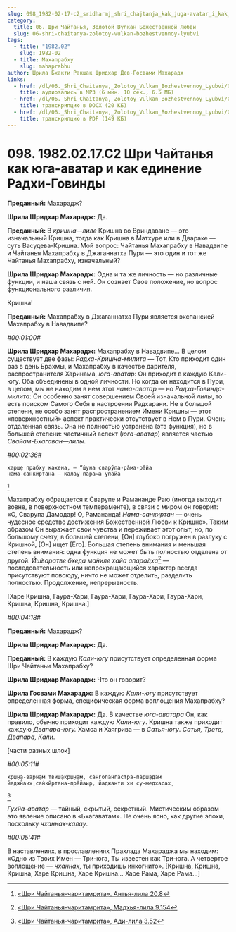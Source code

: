 ```yaml
---
slug: 098_1982-02-17-c2_sridharmj_shri_chajtanja_kak_juga-avatar_i_kak_edinenie_radhi-govindy
category:
  title: 06. Шри Чайтанья, Золотой Вулкан Божественной Любви
  slug: 06-shri-chaitanya-zolotoy-vulkan-bozhestvennoy-lyubvi
tags:
  - title: "1982.02"
    slug: 1982-02
  - title: Махапрабху
    slug: mahaprabhu
author: Шрила Бхакти Ракшак Шридхар Дев-Госвами Махарадж
links:
  - href: /dl/06._Shri_Chaitanya,_Zolotoy_Vulkan_Bozhestvennoy_Lyubvi/098_1982.02.17.C2_SridharMj_Shri_Chajtanja_kak_juga-avatar_i_kak_edinenie_Radhi-Govindy.mp3
    title: аудиозапись в MP3 (6 мин. 10 сек., 6.5 МБ)
  - href: /dl/06._Shri_Chaitanya,_Zolotoy_Vulkan_Bozhestvennoy_Lyubvi/098_1982.02.17.C2_SridharMj_Shri_Chajtanja_kak_juga-avatar_i_kak_edinenie_Radhi-Govindy.docx
    title: транскрипцию в DOCX (20 КБ)
  - href: /dl/06._Shri_Chaitanya,_Zolotoy_Vulkan_Bozhestvennoy_Lyubvi/098_1982.02.17.C2_SridharMj_Shri_Chajtanja_kak_juga-avatar_i_kak_edinenie_Radhi-Govindy.pdf
    title: транскрипцию в PDF (149 КБ)
---
```


# 098. 1982.02.17.C2 Шри Чайтанья как юга-аватар и как единение Радхи-Говинды

**Преданный:** Махарадж?

**Шрила Шридхар Махарадж:** Да.

**Преданный:** В *кришна*—*лиле* Кришна во Вриндаване — это изначальный Кришна, тогда как Кришна в Матхуре или в Двараке — суть Васудева-Кришна. Мой вопрос: Чайтанья Махапрабху в Навадвипе и Чайтанья Махапрабху в Джаганнатха Пури — это один и тот же Чайтанья Махапрабху, изначальный?

**Шрила Шридхар Махарадж:** Одна и та же личность — но различные функции, и наша связь с ней. Он сознает Свое положение, но вопрос функционального различия.

Кришна!

**Преданный:** Махапрабху в Джаганнатха Пури является экспансией Махапрабху в Навадвипе?

*#00:01:00#*

**Шрила Шридхар Махарадж:** Махапрабху в Навадвипе… В целом существует две фазы: *Радха-Кришна-милита* — Тот, Кто приходит один раз в день Брахмы, и Махапрабху в качестве дарителя, распространителя Харинама, *юга-аватар*: Он приходит в каждую Кали-югу. Оба объединены в одной личности. Но когда он находится в Пури, в целом, мы не находим в нем этот *нама-аватар* — но *Радха-Говинда-милита*: Он особенно занят совершением Своей изначальной *лилы*, то есть поиском Самого Себя в настроении Радхарани. Не в большой степени, не особо занят распространением Имени Кришны — этот «поверхностный» аспект практически отсутствует в Нем в Пури. Очень отдаленная связь. Она не полностью устранена (эта функция), но в большей степени: частичный аспект (*юга-аватар*) является частью *Свайам-Бхагаван*—*лилы*.

*#00:02:36#*

    харш̣е прабху кахена, — “ш́уна сварӯпа-ра̄ма-ра̄йа
    на̄ма-сан̇кӣртана — калау парама упа̄йа
[^_ftn1]

Махапрабху обращается к Сварупе и Рамананде Раю (иногда выходит вовне, в поверхностном темпераменте), в связи с миром он говорит: «О, Сварупа Дамодар! О, Рамананда! *Нама-санкиртан* — очень чудесное средство достижения Божественной Любви к Кришне». Таким образом Он выражает свои чувства и переживает этот опыт, но, по большому счету, в большей степени, [Он] глубоко погружен в разлуку с Кришной, [Он] ищет [Его]. Большая степень внимания и меньшая степень внимания: одна функция не может быть полностью отделена от другой. *Ӣш́варатве бхеда ма̄ниле хайа апара̄дха*[^_ftn2] — последовательность или непрекращающийся характер всегда присутствуют повсюду, ничто не может отделить, разделить полностью. Продолжение, непрерывность.

[Харе Кришна, Гаура-Хари, Гаура-Хари, Гаура-Хари, Гаура-Хари, Кришна, Кришна, Кришна.]

*#00:04:18#*

**Преданный:** Махарадж?

**Шрила Шридхар Махарадж:** Да.

**Преданный:** В каждую *Кали-югу* присутствует определенная форма Шри Чайтаньи Махапрабху?

**Шрила Шридхар Махарадж:** Что он говорит?

**Шрила Госвами Махарадж:** В каждую *Кали-югу* присутствует определенная форма, специфическая форма воплощения Махапрабху?

**Шрила Шридхар Махарадж:** Да. В качестве *юга-аватара* Он, как правило, обычно приходит каждую *Кали-югу*. Кришна также приходит каждую *Двапара-югу.* Хамса и Хаягрива — в *Сатья-югу*. *Сатья, Трета, Двапара, Кали*.

[части разных шлок]

*#00:05:11#*

    кр̣ш̣н̣а-варн̣ам̇ твиш̣а̄кр̣ш̣н̣ам̇, са̄н̇гопа̄н̇га̄стра-па̄рш̣адам
    йаджн̃аих̣ сан̇кӣртана-пра̄йаир, йаджанти хи су-медхасах̣
[^_ftn3]

*Гухйа-аватар* — тайный, скрытый, секретный. Мистическим образом это явление описано в «Бхагаватам». Не очень ясно, как другие эпохи, поскольку *чханнах-калау*.

*#00:05:41#*

В наставлениях, в прославлениях Прахлада Махараджа мы находим: «Одно из Твоих Имен — Три-юга, Ты известен как Три-юга. А четвертое воплощение — *чханнах*, ты приходишь инкогнито». [Кришна, Кришна, Кришна, Харе Кришна, Харе Кришна… Харе Рама, Харе Рама…]



[^_ftn1]: [«Шри Чайтанья-чаритамрита», Антья-лила 20.8](../notes/shri-chajtanya-charitamrita-antya-lila/shri-chajtanya-charitamrita-antya-lila-20-8.md)

[^_ftn2]: [«Шри Чайтанья-чаритамрита», Мадхья-лила 9.154](../notes/shri-chajtanya-charitamrita-madhya-lila/shri-chajtanya-charitamrita-madhya-lila-9-154.md)

[^_ftn3]: [«Шри Чайтанья-чаритамрита», Ади-лила 3.52](../notes/shri-chajtanya-charitamrita-adi-lila/shri-chajtanya-charitamrita-adi-lila-3-52.md)
